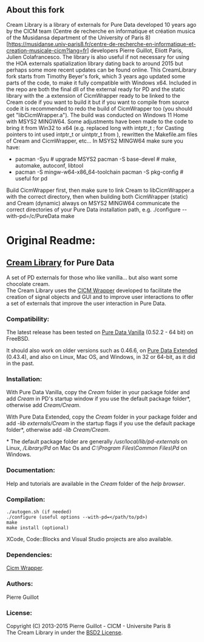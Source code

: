 ## About this fork
Cream Library is a library of externals for Pure Data developed 10 years ago by the CICM team (Centre de recherche en informatique et création musica of the Musidansa department of the University of Paris 8) [https://musidanse.univ-paris8.fr/centre-de-recherche-en-informatique-et-creation-musicale-cicm?lang=fr]
developers Pierre Guillot, Eliott Paris, Julien Colafrancesco. The library is also useful if not necessary for using the HOA externals spatialization library dating back to around 2015 but perhaps some more recent updates can be found online.
This CreamLibrary fork starts from Timothy Beyer's fork, which 3 years ago updated some parts of the code, to make it fully compatible with Windows x64.
Included in the repo are both the final dll of the external ready for PD and the static library with the .a extension of CicmWrapper ready to be linked to the Cream code if you want to build it but if you want to compile from source code it is recommended to redo the build of CicmWrapper too (you should get "libCicmWrapper.a").
The build was conducted on Windows 11 Home with MSYS2 MINGW64.
Some adjustments have been made to the code to bring it from Win32 to x64 (e.g. replaced long with intptr_t ; for Casting pointers to int used intptr_t or uintptr_t from <stdin t.h>), rewritten the Makefile.am files of Cream and CicmWrapper, etc...   In MSYS2 MINGW64 make sure you have:
  - pacman -Syu # upgrade MSYS2 pacman -S base-devel # make, automake, autoconf, libtool
  - pacman -S mingw-w64-x86_64-toolchain pacman -S pkg-config # useful for pd

Build CicmWrapper first, then make sure to link Cream to libCicmWrapper.a with the correct directory, then when building both CicmWrapper (static) and Cream (dynamic) always on MSYS2 MINGW64 communicate the correct directories of your Pure Data installation path, e.g.  ./configure --with-pd=/c/PureData make

# Original Readme:

## [Cream Library](http://www.mshparisnord.fr/hoalibrary/en/publications/ "Publication") for Pure Data

A set of PD externals for those who like vanilla... but also want some chocolate cream.  
The Cream Library uses the [CICM Wrapper](https://github.com/CICM/CicmWrapper" "CICM Wrapper") developed to facilitate the creation of signal objects and GUI and to improve user interactions to offer a set of externals that improve the user interaction in Pure Data.

### Compatibility:

The latest release has been tested on [Pure Data Vanilla](http://msp.ucsd.edu/software.html "PD-Vanilla") (0.52.2 - 64 bit) on FreeBSD.  

It should also work on older versions such as 0.46.6, on [Pure Data Extended](https://puredata.info/ "PD-Extended") (0.43.4), and also on Linux, Mac OS, and Windows, in 32 or 64-bit, as it did in the past.

### Installation:

With Pure Data Vanilla, copy the <em>Cream</em> folder in your package folder and add <em>Cream</em> in PD's startup window if you use the default package folder\*, otherwise add <em>Cream/Cream</em>.  

With Pure Data Extended, copy the <em>Cream</em> folder in your package folder and add <em>-lib externals/Cream</em> in the startup flags if you use the default package folder\*, otherwise add <em>-lib Cream/Cream</em>.  

\* The default package folder are generally <em>/usr/local/lib/pd-externals</em> on Linux, <em>/Library/Pd</em>  on Mac Os and <em>C:\Program Files\Common Files\Pd</em>  on Windows.

### Documentation:

Help and tutorials are available in the <em>Cream</em> folder of the <em>help browser</em>.

### Compilation:

	./autogen.sh (if needed)
	./configure (useful options --with-pd=</path/to/pd>)
	make
	make install (optional)

XCode, Code::Blocks and Visual Studio projects are also available.

### Dependencies:

[Cicm Wrapper](https://github.com/CICM/CicmWrapper "Cicm Wrapper").

### Authors:

Pierre Guillot  

### License:

Copyright (C) 2013-2015 Pierre Guillot - CICM - Universite Paris 8  
The Cream Library in under the [BSD2 License](http://opensource.org/licenses/BSD-2-Clause "BSD2").
